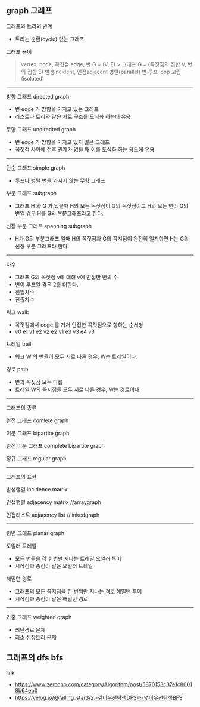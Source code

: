## graph 그래프 ##

그래프와 트리의 관계
- 트리는 순환(cycle) 없는 그래프

그래프 용어
> vertex, node, 꼭짓점
> edge, 변
> G = (V, E)
	> 그래프 G = (꼭짓점의 집합 V, 변의 집합 E)
> 발생incident, 인접adjacent
> 병렬(parallel) 변
> 루프 loop
> 고립 (isolated)

--------

방향 그래프 directed graph
- 변 edge 가 방향을 가지고 있는 그래프
- 리스트나 트리와 같은 자료 구조를 도식화 하는데 유용

무향 그래프 undiredted graph
- 변 edge 가 방향을 가지고 있지 않은 그래프
- 꼭짓점 사이에 전후 관계가 없을 때 이를 도식화 하는 용도에 유용

--------

단순 그래프 simple graph
- 루프나 병렬 변을 가지지 않는 무향 그래프

부분 그래프 subgraph
- 그래프 H 와 G 가 있을때 H의 모든 꼭짓점이 G의 꼭짓점이고 H의 모든 변이 G의 변일 경우 H를 G의 부분그래프라고 한다.

신장 부분 그래프 spanning subgraph
- H가 G의 부분그래프 일때 H의 꼭짓점과 G의 꼭지점이 완전히 일치하면 H는 G의 신장 부분 그래프라 한다.

---------

차수
- 그래프 G의 꼭짓점 v에 대해 v에 인접한 변의 수
- 변이 루프일 경우 2를 더한다.
- 진입차수
- 진출차수

워크 walk
- 꼭짓점에서 edge 를 거쳐 인접한 꼭짓점으로 향하는 순서쌍
- v0 e1 v1 e2 v2 e2 v1 e3 v3 e4 v3

트레일 trail
- 워크 W 의 변들이 모두 서로 다른 경우, W는 트레일이다.

경로 path
- 변과 꼭짓점 모두 다름
- 트레일 W의 꼭지점들 모두 서로 다른 경우, W는 경로이다.

-----------

그래프의 종류

완전 그래프 comlete graph

이분 그래프 bipartite graph

완전 이분 그래프 complete bipartite graph

정규 그래프 regular graph

----------

그래프의 표현

발생행렬 incidence matrix 

인접행렬 adjacency matrix //arraygraph

인접리스트 adjacency list  //linkedgraph

---------

평면 그래프 planar graph

오일러 트레일
- 모든 변들을 각 한번만 지나는 트레일
오일러 투어
- 시작점과 종점이 같은 오일러 트레일

해밀턴 경로
- 그래프의 모든 꼭지점을 한 번씩만 지나는 경로
해밀턴 투어
- 시작점과 종점이 같은 해밀턴 경로

----------

가중 그래프 weighted graph

- 최단경로 문제
- 최소 신장트리 문제



## 그래프의 dfs bfs ##


link
- https://www.zerocho.com/category/Algorithm/post/5870153c37e1c80018b64eb0
- https://velog.io/@falling_star3/2.-깊이우선탐색DFS과-넓이우선탐색BFS
